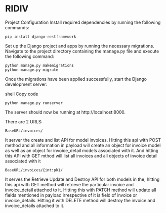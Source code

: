 # RIDIV

Project Configuration
Install required dependencies by running the following commands:


    pip install django-restframework

Set up the Django project and apps by running the necessary migrations. Navigate to the project directory containing the manage.py file and execute the following command:

    python manage.py makemigrations
    python manage.py migrate
Once the migrations have been applied successfully, start the Django development server:

shell
Copy code


    python manage.py runserver
The server should now be running at http://localhost:8000.

There are 2 URLS:


    BaseURL/invoices/

It server the create and list API for model invoices. Hitting this api with POST method and all information in payload will create an object for invoice model as well as an object for invoice_detail models associated with it. And hitting this API with GET mthod will list all invoices and all objects of invoice detail associated with it 


    BaseURL/invoices/{int:pk}/

It serves the Retrieve Update and Destroy API for both models in the, hitting this api with GET method will retrieve the particular invoice and invoice_detail attached to it. Hitting this with PATCH method will update all fields mentioned in payload irrespective of it is field of invoice or invoice_details. Hitting it with DELETE method will destroy the invoice and invoice_details attached to it.
    
